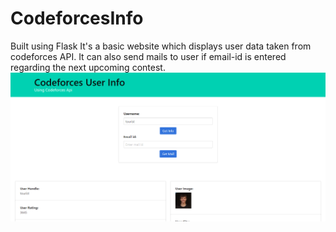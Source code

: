 # CodeforcesInfo

Built using Flask 
It's a basic website which displays user data taken from codeforces API. It can also send mails to user if email-id is entered regarding the next upcoming contest.
![](Capture.png)